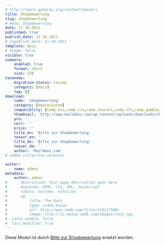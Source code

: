 ```yaml
---
# http://learn.getgrav.org/content/headers
title: Shopbewertung
slug: shopbewertung
# menu: Shopbewertung
date: 11-10-2011
published: true
publish_date: 11-10-2011
# unpublish_date: 11-10-2011
template: docs
# theme: false
visible: true
summary:
    enabled: true
    format: short
    size: 128
taxonomy:
    migration-status: review
    category: [docs]
    tag: []
download:
    code: 'shopbewertung'
    category: [depreciated]
    compatiblity: [comp_osc,comp_cre,comp_zencart,comp_xtc,comp_gambio]
    thumbnail: 'http://www.mailbeez.com/wp-content/uploads/downloads/thumbnails/2011/05/icon_321.png'
    pro: ''
    cert: ''
    price: ''
    title_en: 'Bitte zur Shopbewertung'
    teaser_en: ''
    title_de: 'Bitte zur Shopbewertung'
    teaser_de: ''
    author: 'MailBeez.com'
# added collection selector

author:
    name: admin
metadata:
    author: admin
#      description: Your page description goes here
#      keywords: HTML, CSS, XML, JavaScript
#      robots: noindex, nofollow
#      og:
#          title: The Rock
#          type: video.movie
#          url: http://www.imdb.com/title/tt0117500/
#          image: http://ia.media-imdb.com/images/rock.jpg
#  cache_enable: false
#  last_modified: true
---
```


Diese Modul ist durch [Bitte zur Shopbewertung](http://www.mailbeez.de/dokumentation/mailbeez/shoprating/ "Shopbewertung") ersetzt worden.
